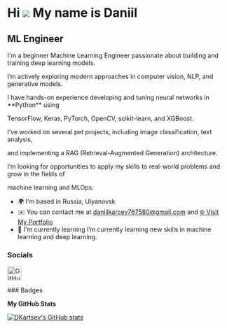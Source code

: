 Hi ![](https://user-images.githubusercontent.com/18350557/176309783-0785949b-9127-417c-8b55-ab5a4333674e.gif) My name is Daniil
===============================================================================================================================

ML Engineer
-----------

I'm a beginner Machine Learning Engineer passionate about building and training deep learning models.

I’m actively exploring modern approaches in computer vision, NLP, and generative models.

I have hands-on experience developing and tuning neural networks in \*\*Python\*\* using

TensorFlow, Keras, PyTorch, OpenCV, scikit-learn, and XGBoost.

I’ve worked on several pet projects, including image classification, text analysis,

and implementing a RAG (Retrieval-Augmented Generation) architecture.

I’m looking for opportunities to apply my skills to real-world problems and grow in the fields of

machine learning and MLOps.

* 🌍  I'm based in Russia, Ulyanovsk
* ✉️  You can contact me at [daniilkarcev767580@gmail.com](mailto:daniilkarcev767580@gmail.com) and [🌐 Visit My Portfolio](https://t.me/DanKrzv)
* 🧠  I'm currently learning I’m currently learning new skills in machine learning and deep learning.


### Socials

<p align="left"> <a href="https://www.github.com/DKartsev" target="_blank" rel="noreferrer"> <picture> <source media="(prefers-color-scheme: dark)" srcset="https://raw.githubusercontent.com/danielcranney/readme-generator/main/public/icons/socials/github-dark.svg" /> <source media="(prefers-color-scheme: light)" srcset="https://raw.githubusercontent.com/danielcranney/readme-generator/main/public/icons/socials/github.svg" /> <img src="https://raw.githubusercontent.com/danielcranney/readme-generator/main/public/icons/socials/github.svg" width="32" height="32" alt="GitHub" title="GitHub" /> </picture> </a></p>
### Badges

<b>My GitHub Stats</b>

<a href="http://www.github.com/DKartsev"><img src="https://github-readme-stats.vercel.app/api?username=DKartsev&show_icons=true&hide=&count_private=true&title_color=0891b2&text_color=ffffff&icon_color=0891b2&bg_color=1c1917&hide_border=true&show_icons=true" alt="DKartsev's GitHub stats" /></a>
